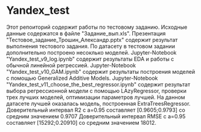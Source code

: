 # Yandex_test

Этот репоиторий содержит работы по тестовому заданию.
Исходные данные содержатся в файле "Задание_вып.xls".
Презентация "Тестовое_задание_Трошин_Александр.pptx" содержит результат выполнения тестового задания.
По датасету в тестовом задании дополнительно построено несоклько моделей.
Jupyter-Notebook "Yandex_test_v9_log.ipynb" содержит результаты EDA и работы с обычной линейной регрессией.
Jupyter-Notebook "Yandex_test_v10_GAM.ipynb" содержит результаты построения моделей с помощью Generalized Additive Models.
Jupyter-Notebook "Yandex_test_v11_choose_the_best_regressor.ipynb" содержит результат выбора регрессионной модели  с помощью LAzyRegressor, 
проверки трех лучших моделей, оптимизации параметров лучшей.
На данном датасете лучшей оказалась модель, построенная ExtraTreesRegressor. 
Доверительный интервал R2 c a=0.95 составляет [0.9605;0.9793] со средним значением 0.9707
Доверительный интервал RMSE c a=0.95 составляет [15292;0.20910] со средним значением 18012.
